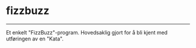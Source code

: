# fizzbuzz

---

Et enkelt "FizzBuzz"-program. Hovedsaklig gjort for å bli kjent med utføringen av en "Kata".
